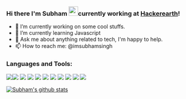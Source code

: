 ### Hi there I'm Subham <img src="https://media.giphy.com/media/hvRJCLFzcasrR4ia7z/giphy.gif" width="25px">currently working at [Hackerearth](https://hackerearth.com/)!

- 🔭 I’m currently working on some cool stuffs.
- 🌱 I’m currently learning Javascript
- 💬 Ask me about anything related to tech, I'm happy to help.
- 📫 How to reach me: @imsubhamsingh
<!---
[![Top Langs](https://github-readme-stats.vercel.app/api/top-langs/?username=imsubhamsingh&show_icons=true&theme=highcontrast)](https://github.com/imsubhamsingh/github-readme-stats)
--->
### Languages and Tools:
<img src="https://img.shields.io/badge/python%20-%2314354C.svg?&style=for-the-badge&logo=python&logoColor=white"/><img src="https://img.shields.io/badge/django%20-%23092E20.svg?&style=for-the-badge&logo=django&logoColor=white"/>
<img src="https://img.shields.io/badge/java-%23ED8B00.svg?&style=for-the-badge&logo=java&logoColor=white"/>
<img src="https://img.shields.io/badge/html5%20-%23E34F26.svg?&style=for-the-badge&logo=html5&logoColor=white"/>
<img src="https://img.shields.io/badge/css3%20-%231572B6.svg?&style=for-the-badge&logo=css3&logoColor=white"/>
<img src="https://img.shields.io/badge/git%20-%23F05033.svg?&style=for-the-badge&logo=git&logoColor=white"/>
<img src="https://img.shields.io/badge/bitbucket%20-%230047B3.svg?&style=for-the-badge&logo=bitbucket&logoColor=white"/>
<img src="https://img.shields.io/badge/AWS%20-%23FF9900.svg?&style=for-the-badge&logo=amazon-aws&logoColor=white"/> 
<img src="https://img.shields.io/badge/jenkins%20-%232C5263.svg?&style=for-the-badge&logo=jenkins&logoColor=white"/>
<img src="https://img.shields.io/badge/mysql-%2300f.svg?&style=for-the-badge&logo=mysql&logoColor=white"/>
<img src="https://img.shields.io/badge/docker%20-%230db7ed.svg?&style=for-the-badge&logo=docker&logoColor=white"/>

[![Subham's github stats](https://github-readme-stats.vercel.app/api?username=imsubhamsingh&show_icons=true&theme=highcontrast)](https://github.com/imsubhamsingh/github-readme-stats)
